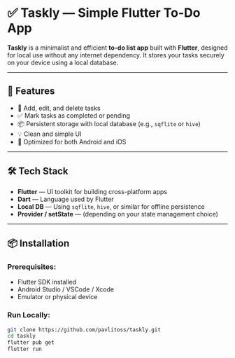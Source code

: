 # ✅ Taskly — Simple Flutter To-Do App

**Taskly** is a minimalist and efficient **to-do list app** built with **Flutter**, designed for local use without any internet dependency. It stores your tasks securely on your device using a local database.

---

## 🧾 Features

- 📝 Add, edit, and delete tasks
- ✅ Mark tasks as completed or pending
- 📦 Persistent storage with local database (e.g., `sqflite` or `hive`)
- 💡 Clean and simple UI
- 📱 Optimized for both Android and iOS

---

## 🛠️ Tech Stack

- **Flutter** — UI toolkit for building cross-platform apps
- **Dart** — Language used by Flutter
- **Local DB** — Using `sqflite`, `hive`, or similar for offline persistence
- **Provider / setState** — (depending on your state management choice)

---

## 📦 Installation

### Prerequisites:
- Flutter SDK installed
- Android Studio / VSCode / Xcode
- Emulator or physical device

### Run Locally:

```bash
git clone https://github.com/pavlitoss/taskly.git
cd taskly
flutter pub get
flutter run
